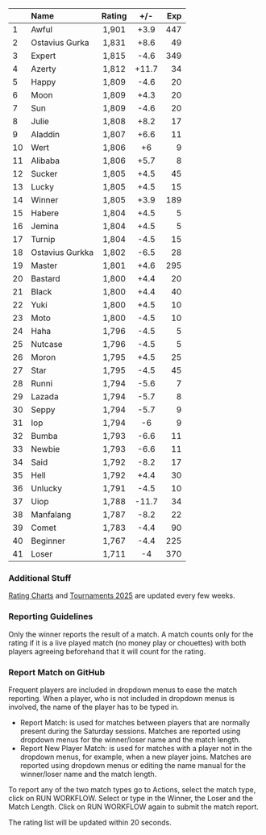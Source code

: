| |Name|Rating|+/-|Exp|
|-|:---|:----:|:-:|--:|
|1|Awful|1,901|+3.9|447|
|2|Ostavius Gurka|1,831|+8.6|49|
|3|Expert|1,815|-4.6|349|
|4|Azerty|1,812|+11.7|34|
|5|Happy|1,809|-4.6|20|
|6|Moon|1,809|+4.3|20|
|7|Sun|1,809|-4.6|20|
|8|Julie|1,808|+8.2|17|
|9|Aladdin|1,807|+6.6|11|
|10|Wert|1,806|+6|9|
|11|Alibaba|1,806|+5.7|8|
|12|Sucker|1,805|+4.5|45|
|13|Lucky|1,805|+4.5|15|
|14|Winner|1,805|+3.9|189|
|15|Habere|1,804|+4.5|5|
|16|Jemina|1,804|+4.5|5|
|17|Turnip|1,804|-4.5|15|
|18|Ostavius Gurkka|1,802|-6.5|28|
|19|Master|1,801|+4.6|295|
|20|Bastard|1,800|+4.4|20|
|21|Black|1,800|+4.4|40|
|22|Yuki|1,800|+4.5|10|
|23|Moto|1,800|-4.5|10|
|24|Haha|1,796|-4.5|5|
|25|Nutcase|1,796|-4.5|5|
|26|Moron|1,795|+4.5|25|
|27|Star|1,795|-4.5|45|
|28|Runni|1,794|-5.6|7|
|29|Lazada|1,794|-5.7|8|
|30|Seppy|1,794|-5.7|9|
|31|Iop|1,794|-6|9|
|32|Bumba|1,793|-6.6|11|
|33|Newbie|1,793|-6.6|11|
|34|Said|1,792|-8.2|17|
|35|Hell|1,792|+4.4|30|
|36|Unlucky|1,791|-4.5|10|
|37|Uiop|1,788|-11.7|34|
|38|Manfalang|1,787|-8.2|22|
|39|Comet|1,783|-4.4|90|
|40|Beginner|1,767|-4.4|225|
|41|Loser|1,711|-4|370|


### Additional Stuff

[Rating Charts](https://github.com/modiholodri/bkk-bg-rating-list/discussions/2) and 
[Tournaments 2025](https://github.com/modiholodri/bkk-bg-rating-list/discussions/5) are updated every few weeks.

### Reporting Guidelines

Only the winner reports the result of a match.
A match counts only for the rating if it is a live played match (no money play or chouettes)
with both players agreeing beforehand that it will count for the rating.


### Report Match on GitHub

Frequent players are included in dropdown menus to ease the match reporting.
When a player, who is not included in dropdown menus is involved, the name of the player has to be typed in.

- Report Match:  is used for matches between players that are normally present during the Saturday sessions.
  Matches are reported using dropdown menus for the winner/loser name and the match length.
- Report New Player Match:  is used for matches with a player not in the dropdown menus, for example, when a new player joins.
  Matches are reported using dropdown menus or editing the name manual for the winner/loser name and the match length.

To report any of the two match types go to Actions, select the match type, click on RUN WORKFLOW.
Select or type in the Winner, the Loser and the Match Length.
Click on RUN WORKFLOW again to submit the match report.

The rating list will be updated within 20 seconds.
